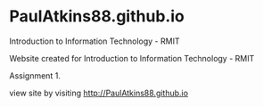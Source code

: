 # PaulAtkins88.github.io
Introduction to Information Technology - RMIT

Website created for Introduction to Information Technology - RMIT 

Assignment 1.

view site by visiting http://PaulAtkins88.github.io

